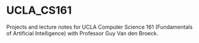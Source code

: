 # UCLA_CS161

Projects and lecture notes for UCLA Computer Science 161 (Fundamentals of Artificial Intelligence) with Professor Guy Van den Broeck.
